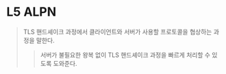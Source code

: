 # L5 ALPN

> TLS 핸드셰이크 과정에서 클라이언트와 서버가 사용할 프로토콜을 협상하는 과정을 말한다.
>
> > 서버가 불필요한 왕복 없이 TLS 핸드셰이크 과정을 빠르게 처리할 수 있도록 도와준다.
